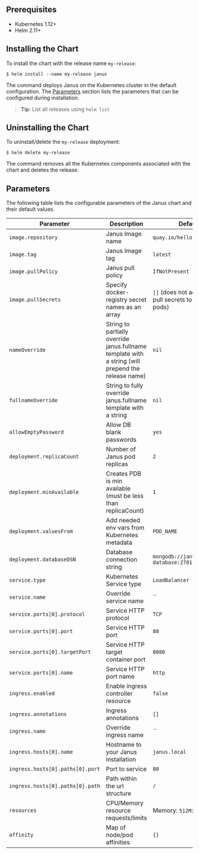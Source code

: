 ## Prerequisites

- Kubernetes 1.12+
- Helm 2.11+

## Installing the Chart

To install the chart with the release name `my-release`:

```console
$ helm install --name my-release janus
```

The command deploys Janus on the Kubernetes cluster in the default configuration. The [Parameters](#parameters) section lists the parameters that can be configured during installation.

> **Tip**: List all releases using `helm list`

## Uninstalling the Chart

To uninstall/delete the `my-release` deployment:

```console
$ helm delete my-release
```

The command removes all the Kubernetes components associated with the chart and deletes the release.

## Parameters

The following table lists the configurable parameters of the Janus chart and their default values.

| Parameter                           | Description                                                   | Default                                                  |
|-------------------------------------|---------------------------------------------------------------|----------------------------------------------------------|
| `image.repository`                  | Janus Image name                                              | `quay.io/hellofresh/janus`                               |
| `image.tag`                         | Janus Image tag                                               | `latest`                                                 |
| `image.pullPolicy`                  | Janus pull policy                                             | `IfNotPresent`                                           |
| `image.pullSecrets`                 | Specify docker-registry secret names as an array              | `[]` (does not add image pull secrets to deployed pods)  |
| `nameOverride`                      | String to partially override janus.fullname template with a string (will prepend the release name) | `nil`               |
| `fullnameOverride`                  | String to fully override janus.fullname template with a string                                     | `nil`               |
| `allowEmptyPassword`                | Allow DB blank passwords                                      | `yes`                                                    |
| `deployment.replicaCount`           | Number of Janus pod replicas                                  | `2`                                                      |
| `deployment.minAvailable`           | Creates PDB is min available (must be less than replicaCount) | `1`                                                      |
| `deployment.valuesFrom`             | Add needed env vars from Kubernetes metadata                  | `POD_NAME`                                               |
| `deployment.databaseDSN`            | Database connection string                                    | `mongodb://janus-database:27017/janus`                   |
| `service.type`                      | Kubernetes Service type                                       | `LoadBalancer`                                           |
| `service.name`                      | Override service name                                         | ``                                                       |
| `service.ports[0].protocol`         | Service HTTP protocol                                         | `TCP`                                                    |
| `service.ports[0].port`             | Service HTTP port                                             | `80`                                                     |
| `service.ports[0].targetPort`       | Service HTTP target container port                            | `8080`                                                   |
| `service.ports[0].name`             | Service HTTP port name                                        | `http`                                                   |
| `ingress.enabled`                   | Enable ingress controller resource                            | `false`                                                  |
| `ingress.annotations`               | Ingress annotations                                           | `[]`                                                     |
| `ingress.name`                      | Override ingress name                                         | ``                                                       |
| `ingress.hosts[0].name`             | Hostname to your Janus installation                           | `janus.local`                                            |
| `ingress.hosts[0].paths[0].port`    | Port to service                                               | `80`                                                     |
| `ingress.hosts[0].paths[0].path`    | Path within the url structure                                 | `/`                                                      |
| `resources`                         | CPU/Memory resource requests/limits                           | Memory: `512Mi`, CPU: `300m`                             |
| `affinity`                          | Map of node/pod affinities                                    | `{}`                                                     |
